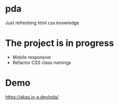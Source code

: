 # pda
Just refreshing html css knowledge

# The project is in progress
- Mobile responsive
- Refactor CSS class namings 

# Demo
https://akas.is-a.dev/pda/
